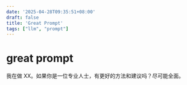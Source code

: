 ```yaml
---
date: '2025-04-28T09:35:51+08:00'
draft: false
title: 'Great Prompt'
tags: ["llm", "prompt"]
---
```


# great prompt

我在做 XX。如果你是一位专业人士，有更好的方法和建议吗？尽可能全面。

